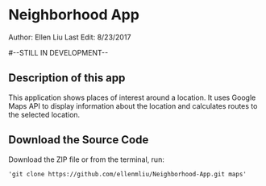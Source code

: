 # Neighborhood App
Author: Ellen Liu
Last Edit: 8/23/2017

#--STILL IN DEVELOPMENT--

## Description of this app
This application shows places of interest around a location. It uses Google Maps API to display information about the location and calculates routes to the selected location.

## Download the Source Code
Download the ZIP file or from the terminal, run:

    'git clone https://github.com/ellenmliu/Neighborhood-App.git maps'
